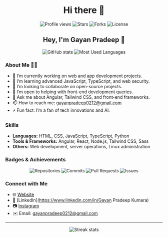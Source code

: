 <h1 align="center">Hi there 👋</h1>

<p align="center">
    <img src="https://komarev.com/ghpvc/?username=GayanPradeep97&color=brightgreen" alt="Profile views" /> 
    <img src="https://img.shields.io/github/stars/GayanPradeep97?label=Stars" alt="Stars" />
    <img src="https://img.shields.io/github/forks/GayanPradeep97?label=Forks" alt="Forks" />
    <img src="https://img.shields.io/github/license/GayanPradeep97/YourRepo?label=License" alt="License" />
</p>

<h2 align="center">Hey, I'm Gayan Pradeep 👋</h2>

<p align="center">
    <img src="https://github-readme-stats.vercel.app/api?username=GayanPradeep97&show_icons=true&theme=radical&hide_border=true&count_private=true" alt="GitHub stats" />
    <img src="https://github-readme-stats.vercel.app/api/top-langs/?username=GayanPradeep97&layout=compact&theme=radical" alt="Most Used Languages" />
</p>

### About Me 👨‍💻
- 🔭 I’m currently working on web and app development projects.
- 🌱 I’m learning advanced JavaScript, TypeScript, and web security.
- 👯 I’m looking to collaborate on open-source projects.
- 🤔 I’m open to helping with front-end development queries.
- 💬 Ask me about Angular, Tailwind CSS, and front-end frameworks.
- 📫 How to reach me: [gayanpradeep0212@gmail.com](mailto:gayanpradeep0212@gmail.com)
- ⚡ Fun fact: I’m a fan of tech innovations and AI.

### Skills
- **Languages:** HTML, CSS, JavaScript, TypeScript, Python
- **Tools & Frameworks:** Angular, React, Node.js, Tailwind CSS, Sass
- **Others:** Web development, server operations, Linux administration

### Badges & Achievements
<p align="center">
    <img src="https://img.shields.io/badge/Repositories-50-blue" alt="Repositories" />
    <img src="https://img.shields.io/badge/Commits-750-brightgreen" alt="Commits" />
    <img src="https://img.shields.io/badge/Pull%20Requests-100-red" alt="Pull Requests" />
    <img src="https://img.shields.io/badge/Issues-25-yellow" alt="Issues" />
</p>

### Connect with Me
- 🌐 [Website](https://yourwebsite.com)
- 💼 [LinkedIn](https://www.linkedin.com/in/Gayan Pradeep Kumara)
- 📷 [Instagram](https://www.instagram.com/gayanpradeep)
- ✉️ Email: [gayanpradeep0212@gmail.com](mailto:gayanpradeep0212@gmail.com)
  

---

<p align="center">
    <img src="https://github-readme-streak-stats.herokuapp.com/?user=GayanPradeep97&theme=radical&hide_border=true" alt="Streak stats" />
</p>

